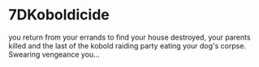 # 7DKoboldicide
you return from your errands to find your house destroyed, your parents killed and the last of the kobold raiding party eating your dog's corpse. Swearing vengeance you... 
